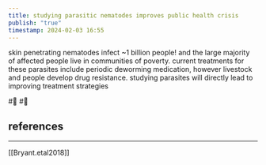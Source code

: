 ```yaml
---
title: studying parasitic nematodes improves public health crisis
publish: "true"
timestamp: 2024-02-03 16:55
---
```

skin penetrating nematodes infect ~1 billion people! and the large majority of affected people live in communities of poverty. current treatments for these parasites include periodic deworming medication, however livestock and people develop drug resistance. studying parasites will directly lead to improving treatment strategies


#🐛 #🌱 
## references
---
[[Bryant.etal2018]]